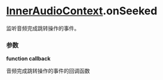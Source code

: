 # [InnerAudioContext](./../InnerAudioContext).onSeeked

监听音频完成跳转操作的事件。

### 参数

**function callback**

音频完成跳转操作的事件的回调函数

